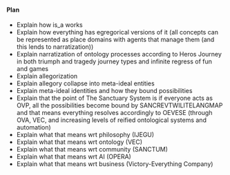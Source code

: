#### Plan
- Explain how is_a works
- Explain how everything has egregorical versions of it (all concepts can be represented as place domains with agents that manage them (and this lends to narratization))
- Explain narratization of ontology processes according to Heros Journey in both triumph and tragedy journey types and infinite regress of fun and games
- Explain allegorization
- Explain allegory collapse into meta-ideal entities
- Explain meta-ideal identities and how they bound possibilities
- Explain that the point of The Sanctuary System is if everyone acts as OVP, all the possibilities become bound by SANCREVTWILITELANGMAP and that means everything resolves accordingly to OEVESE (through OVA, VEC, and increasing levels of reified ontological systems and automation)
- Explain what that means wrt philosophy (IJEGU)
- Explain what that means wrt ontology (VEC)
- Explain what that means wrt community (SANCTUM)
- Explain what that means wrt AI (OPERA)
- Explain what that means wrt business (Victory-Everything Company)

